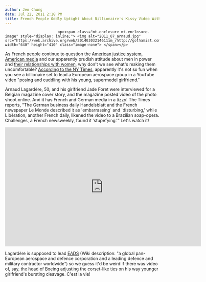 ```yaml
---
author: Jen Chung
date: Jul 22, 2011 2:18 PM
title: French People Oddly Uptight About Billionaire's Kissy Video With Girlfriend
---
```



                            
                            
                            
                            <p><span class="mt-enclosure mt-enclosure-image" style="display: inline;"> <img alt="2011_07_arnaud.jpg" src="https://web.archive.org/web/20140303214611im_/http://gothamist.com/attachments/jen/2011_07_arnaud.jpg" width="640" height="410" class="image-none"> </span></p>

<p>As French people continue to question the <a href="https://web.archive.org/web/20140303214611/http://gothamist.com/2011/05/17/imf_heads_perp_walk_horrifies_the_f.php">American justice system</a>, <a href="https://web.archive.org/web/20140303214611/http://gothamist.com/2011/07/02/bernard_henri-levy_calls_nycs_treat.php">American media</a> and our apparently prudish attitude about men in power and <a href="https://web.archive.org/web/20140303214611/http://gothamist.com/2011/07/19/dsk_had_sex_with_mother_of_journali.php">their relationships with women</a>, why don&apos;t we see what&apos;s making them uncomfortable?  <a href="https://web.archive.org/web/20140303214611/http://www.nytimes.com/2011/07/23/business/global/heir-apparent-at-eads-appears-in-internet-video.html?partner=rss&amp;emc=rss">According to the NY Times</a>, apparently it&apos;s not so fun when you see a billionaire set to lead a European aerospace group in a YouTube video &quot;posing and cuddling with his young, supermodel girlfriend.&quot;</p>

<p>Arnaud Lagard&#xE8;re, 50, and his girlfriend Jade Foret were interviewed for a Belgian magazine cover story, and the magazine posted video of the photo shoot online.  And it has French and German media in a tizzy!  The Times reports, &quot;The German business daily Handelsblatt and the French newspaper Le Monde described it as &apos;embarrassing&apos; and &apos;disturbing,&apos; while Lib&#xE9;ration, another French daily, likened the video to a Brazilian soap-opera. Challenges, a French newsweekly, found it &apos;stupefying.&apos;&quot;  Let&apos;s watch it!</p>

<p><iframe width="640" height="390" src="https://web.archive.org/web/20140303214611if_/http://www.youtube.com/embed/JQ3aQUBoFPs" frameborder="0" allowfullscreen></iframe></p>

<p>Lagard&#xE8;re is supposed to lead <a href="https://web.archive.org/web/20140303214611/http://en.wikipedia.org/wiki/EADS">EADS</a> (Wiki description: &quot;a global pan-European aerospace and defence corporation and a leading defence and military contractor worldwide&quot;) so we guess it&apos;d be weird if there was video of, say, the head of Boeing adjusting the corset-like ties on his way younger girlfriend&apos;s bursting cleavage.  C&apos;est la vie!</p>
                            
                            
                            
